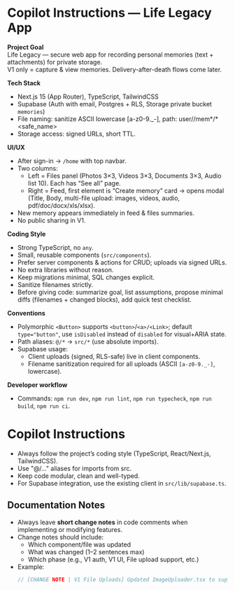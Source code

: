 # Copilot Instructions — Life Legacy App

**Project Goal**  
Life Legacy — secure web app for recording personal memories (text + attachments) for private storage.  
V1 only = capture & view memories. Delivery-after-death flows come later.

**Tech Stack**

- Next.js 15 (App Router), TypeScript, TailwindCSS
- Supabase (Auth with email, Postgres + RLS, Storage private bucket `memories`)
- File naming: sanitize ASCII lowercase [a-z0-9._-], path: user/<uid>/mem*<memoryId>/<timestamp>*<safe_name>
- Storage access: signed URLs, short TTL.

**UI/UX**

- After sign-in → `/home` with top navbar.
- Two columns:
  - Left = Files panel (Photos 3×3, Videos 3×3, Documents 3×3, Audio list 10). Each has “See all” page.
  - Right = Feed, first element is “Create memory” card → opens modal (Title, Body, multi-file upload: images, videos, audio, pdf/doc/docx/xls/xlsx).
- New memory appears immediately in feed & files summaries.
- No public sharing in V1.

**Coding Style**

- Strong TypeScript, no `any`.
- Small, reusable components (`src/components`).
- Prefer server components & actions for CRUD; uploads via signed URLs.
- No extra libraries without reason.
- Keep migrations minimal, SQL changes explicit.
- Sanitize filenames strictly.
- Before giving code: summarize goal, list assumptions, propose minimal diffs (filenames + changed blocks), add quick test checklist.

**Conventions**

- Polymorphic `<Button>` supports `<button>`/`<a>/<Link>`; default `type="button"`, use `isDisabled` instead of `disabled` for visual+ARIA state.
- Path aliases: `@/*` → `src/*` (use absolute imports).
- Supabase usage:
  - Client uploads (signed, RLS-safe) live in client components.
  - Filename sanitization required for all uploads (ASCII `[a-z0-9._-]`, lowercase).

**Developer workflow**

- Commands: `npm run dev`, `npm run lint`, `npm run typecheck`, `npm run build`, `npm run ci`.

# Copilot Instructions

- Always follow the project’s coding style (TypeScript, React/Next.js, TailwindCSS).
- Use "@/..." aliases for imports from src.
- Keep code modular, clean and well-typed.
- For Supabase integration, use the existing client in `src/lib/supabase.ts`.

## Documentation Notes

- Always leave **short change notes** in code comments when implementing or modifying features.
- Change notes should include:
  - Which component/file was updated
  - What was changed (1–2 sentences max)
  - Which phase (e.g., V1 auth, V1 UI, File upload support, etc.)
- Example:
  ```ts
  // [CHANGE NOTE | V1 File Uploads] Updated ImageUploader.tsx to support PDF/DOCX in addition to images
  ```
